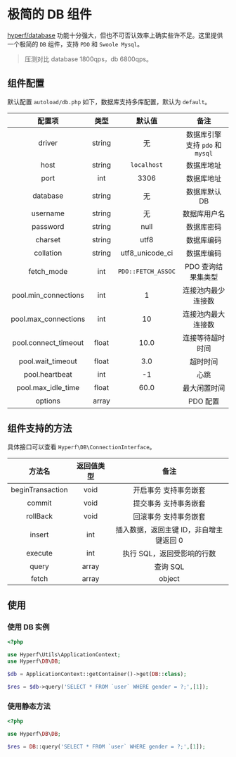 # 极简的 DB 组件

[hyperf/database](https://github.com/hyperf/database) 功能十分强大，但也不可否认效率上确实些许不足。这里提供一个极简的 `DB` 组件，支持 `PDO` 和 `Swoole Mysql`。

> 压测对比 database 1800qps，db 6800qps。

## 组件配置

默认配置 `autoload/db.php` 如下，数据库支持多库配置，默认为 `default`。

|        配置项        |  类型  |       默认值       |               备注               |
|:--------------------:|:------:|:------------------:|:--------------------------------:|
|        driver        | string |         无         | 数据库引擎 支持 `pdo` 和 `mysql` |
|         host         | string |    `localhost`     |            数据库地址            |
|         port         |  int   |        3306        |            数据库地址            |
|       database       | string |         无         |           数据库默认 DB           |
|       username       | string |         无         |           数据库用户名           |
|       password       | string |        null        |            数据库密码            |
|       charset        | string |        utf8        |            数据库编码            |
|      collation       | string |  utf8_unicode_ci   |            数据库编码            |
|      fetch_mode      |  int   | `PDO::FETCH_ASSOC` |        PDO 查询结果集类型         |
| pool.min_connections |  int   |         1          |        连接池内最少连接数        |
| pool.max_connections |  int   |         10         |        连接池内最大连接数        |
| pool.connect_timeout | float  |        10.0        |         连接等待超时时间         |
|  pool.wait_timeout   | float  |        3.0         |             超时时间             |
|    pool.heartbeat    |  int   |         -1         |               心跳               |
|  pool.max_idle_time  | float  |        60.0        |           最大闲置时间           |
|       options        | array  |                    |             PDO 配置             |

## 组件支持的方法

具体接口可以查看 `Hyperf\DB\ConnectionInterface`。

|      方法名      | 返回值类型 |                  备注                  |
|:----------------:|:----------:|:--------------------------------------:|
| beginTransaction |    void    |         开启事务 支持事务嵌套          |
|      commit      |    void    |         提交事务 支持事务嵌套          |
|     rollBack     |    void    |         回滚事务 支持事务嵌套          |
|      insert      |    int     | 插入数据，返回主键 ID，非自增主键返回 0 |
|     execute      |    int     |       执行 SQL，返回受影响的行数        |
|      query       |   array    |                查询 SQL                 |
|      fetch       |   array    |      object|查询 SQL，返回首行数据      |

## 使用

### 使用 DB 实例

```php
<?php

use Hyperf\Utils\ApplicationContext;
use Hyperf\DB\DB;

$db = ApplicationContext::getContainer()->get(DB::class);

$res = $db->query('SELECT * FROM `user` WHERE gender = ?;',[1]);

```

### 使用静态方法

```php
<?php

use Hyperf\DB\DB;

$res = DB::query('SELECT * FROM `user` WHERE gender = ?;',[1]);

```
